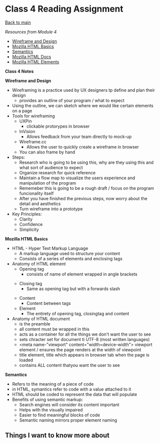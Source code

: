 # Class 4 Reading Assignment

[Back to main](https://michaeldulin.github.io/reading-notes)

*Resources from Module 4* 
- [Wireframe and Design](https://careerfoundry.com/en/blog/ux-design/how-to-create-your-first-wireframe/)
- [Mozilla HTML Basics](https://developer.mozilla.org/en-US/docs/Learn/Getting_started_with_the_web/HTML_basics)
- [Semantics](https://developer.mozilla.org/en-US/docs/Glossary/Semantics)
- [Mozilla HTML Docs](https://developer.mozilla.org/en-US/docs/Web/HTML)
- [Mozilla HTML Elements](https://developer.mozilla.org/en-US/docs/Web/HTML/Element)


**Class 4 Notes**

**Wireframe and Design**
- Wireframing is a practice used by UX designers tp define and plan their design
  - provides an outline of your program / what to expect
- Using the outline, we can sketch where we would like certain elements on a page 
- Tools for wireframing
  - UXPin
    - clickable protorypes in browser
  - InVision
    - Allows feedback from your team directly to mock-up
  - Wireframe.cc
    - Allows the user to quickly create a wireframe in browser
  - You can also frame by hand  
- Steps:
  - Research who is going to be using this, why are they using this and what sort of audience to expect
  - Organize research for quick reference 
  - Maintain a flow map to visualize the users experience and manipulation of the program
  - Rememeber this is going to be a rough draft / focus on the program funcionality itself
  - After you have finished the previous steps, now worry about the detail and aesthetics 
  - Turn wireframe into a prototype
- Key Principles:
  - Clarity
  - Confidence
  - Simplicity

**Mozilla HTML Basics**
- HTML - Hyper Text Markup Language
  - A markup language used to structure your content
  - Consists of a series of elements and enclosing tags
- Anatomy of HTML element
  - Opening tag
    - consists of name of element wrapped in angle brackets <p>
  - Closing tag
    - Same as opening tag but with a forwards slash </p>
  - Content 
    -  Content between tags
  - Element
    - The entirety of opening tag, closingtag and content
- Anatomy of HTML document 
  - <!DOCTYPE html> is the preamble
  -  <html></html> all content must be wrapped in this
  -  <head></head> acts as a container for all the things we don't want the user to see
  -  <meta charset="utf-8"> sets chracter set for document ti UTF-8 (most written languages)
  -  <meta name-"viewport" content="width=device-width"> viewport element / ensures the page renders at the width of viewpoint
  -  <title></title> title element, title which appears in browser tab when the page is loaded
  -  <body></body> contains ALL content thatyou want the user to see 

**Semantics**
- Refers to the meaning of a piece of code
- in HTML, symantics refer to code with a value attached to it
- HTML should be coded to represent the data that will populate
- Benefits of using semantic markup:
  - Search engines will consider its content important 
  - Helps with the visually impaired 
  - Easier to find meaningful blocks of code 
  - Semantic naming mirrors proper element naming

## Things I want to know more about
